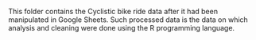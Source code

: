 This folder contains the Cyclistic bike ride data after it had been manipulated in Google Sheets. 
Such processed data is the data on which analysis and cleaning were done using the 
R programming language.
